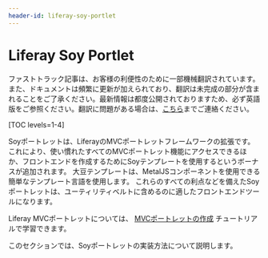 ```yaml
---
header-id: liferay-soy-portlet
---
```


# Liferay Soy Portlet

<p class="alert alert-info"><span class="wysiwyg-color-blue120">ファストトラック記事は、お客様の利便性のために一部機械翻訳されています。また、ドキュメントは頻繁に更新が加えられており、翻訳は未完成の部分が含まれることをご了承ください。最新情報は都度公開されておりますため、必ず英語版をご参照ください。翻訳に問題がある場合は、<a href="mailto:support-content-jp@liferay.com">こちら</a>までご連絡ください。</span></p>

[TOC levels=1-4]

Soyポートレットは、LiferayのMVCポートレットフレームワークの拡張です。 これにより、使い慣れたすべてのMVCポートレット機能にアクセスできるほか、フロントエンドを作成するためにSoyテンプレートを使用するというボーナスが追加されます。 大豆テンプレートは、MetalJSコンポーネントを使用できる簡単なテンプレート言語を使用します。 これらのすべての利点などを備えたSoyポートレットは、ユーティリティベルトに含めるのに適したフロントエンドツールになります。

Liferay MVCポートレットについては、 [MVCポートレットの作成](/docs/7-1/tutorials/-/knowledge_base/t/creating-an-mvc-portlet) チュートリアルで学習できます。

このセクションでは、Soyポートレットの実装方法について説明します。

